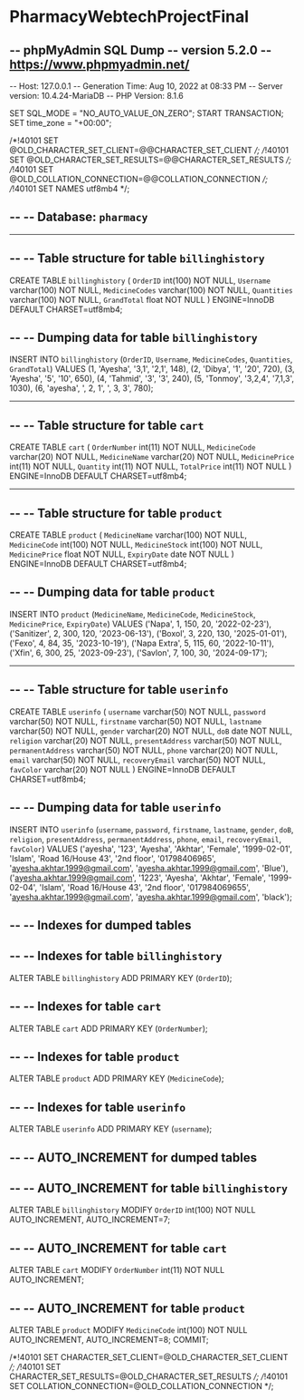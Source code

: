 # PharmacyWebtechProjectFinal

-- phpMyAdmin SQL Dump
-- version 5.2.0
-- https://www.phpmyadmin.net/
--
-- Host: 127.0.0.1
-- Generation Time: Aug 10, 2022 at 08:33 PM
-- Server version: 10.4.24-MariaDB
-- PHP Version: 8.1.6

SET SQL_MODE = "NO_AUTO_VALUE_ON_ZERO";
START TRANSACTION;
SET time_zone = "+00:00";


/*!40101 SET @OLD_CHARACTER_SET_CLIENT=@@CHARACTER_SET_CLIENT */;
/*!40101 SET @OLD_CHARACTER_SET_RESULTS=@@CHARACTER_SET_RESULTS */;
/*!40101 SET @OLD_COLLATION_CONNECTION=@@COLLATION_CONNECTION */;
/*!40101 SET NAMES utf8mb4 */;

--
-- Database: `pharmacy`
--

-- --------------------------------------------------------

--
-- Table structure for table `billinghistory`
--

CREATE TABLE `billinghistory` (
  `OrderID` int(100) NOT NULL,
  `Username` varchar(100) NOT NULL,
  `MedicineCodes` varchar(100) NOT NULL,
  `Quantities` varchar(100) NOT NULL,
  `GrandTotal` float NOT NULL
) ENGINE=InnoDB DEFAULT CHARSET=utf8mb4;

--
-- Dumping data for table `billinghistory`
--

INSERT INTO `billinghistory` (`OrderID`, `Username`, `MedicineCodes`, `Quantities`, `GrandTotal`) VALUES
(1, 'Ayesha', '3,1', '2,1', 148),
(2, 'Dibya', '1', '20', 720),
(3, 'Ayesha', '5', '10', 650),
(4, 'Tahmid', '3', '3', 240),
(5, 'Tonmoy', '3,2,4', '7,1,3', 1030),
(6, 'ayesha', ', 2, 1', ', 3, 3', 780);

-- --------------------------------------------------------

--
-- Table structure for table `cart`
--

CREATE TABLE `cart` (
  `OrderNumber` int(11) NOT NULL,
  `MedicineCode` varchar(20) NOT NULL,
  `MedicineName` varchar(20) NOT NULL,
  `MedicinePrice` int(11) NOT NULL,
  `Quantity` int(11) NOT NULL,
  `TotalPrice` int(11) NOT NULL
) ENGINE=InnoDB DEFAULT CHARSET=utf8mb4;

-- --------------------------------------------------------

--
-- Table structure for table `product`
--

CREATE TABLE `product` (
  `MedicineName` varchar(100) NOT NULL,
  `MedicineCode` int(100) NOT NULL,
  `MedicineStock` int(100) NOT NULL,
  `MedicinePrice` float NOT NULL,
  `ExpiryDate` date NOT NULL
) ENGINE=InnoDB DEFAULT CHARSET=utf8mb4;

--
-- Dumping data for table `product`
--

INSERT INTO `product` (`MedicineName`, `MedicineCode`, `MedicineStock`, `MedicinePrice`, `ExpiryDate`) VALUES
('Napa', 1, 150, 20, '2022-02-23'),
('Sanitizer', 2, 300, 120, '2023-06-13'),
('Boxol', 3, 220, 130, '2025-01-01'),
('Fexo', 4, 84, 35, '2023-10-19'),
('Napa Extra', 5, 115, 60, '2022-10-11'),
('Xfin', 6, 300, 25, '2023-09-23'),
('Savlon', 7, 100, 30, '2024-09-17');

-- --------------------------------------------------------

--
-- Table structure for table `userinfo`
--

CREATE TABLE `userinfo` (
  `username` varchar(50) NOT NULL,
  `password` varchar(50) NOT NULL,
  `firstname` varchar(50) NOT NULL,
  `lastname` varchar(50) NOT NULL,
  `gender` varchar(20) NOT NULL,
  `doB` date NOT NULL,
  `religion` varchar(20) NOT NULL,
  `presentAddress` varchar(50) NOT NULL,
  `permanentAddress` varchar(50) NOT NULL,
  `phone` varchar(20) NOT NULL,
  `email` varchar(50) NOT NULL,
  `recoveryEmail` varchar(50) NOT NULL,
  `favColor` varchar(20) NOT NULL
) ENGINE=InnoDB DEFAULT CHARSET=utf8mb4;

--
-- Dumping data for table `userinfo`
--

INSERT INTO `userinfo` (`username`, `password`, `firstname`, `lastname`, `gender`, `doB`, `religion`, `presentAddress`, `permanentAddress`, `phone`, `email`, `recoveryEmail`, `favColor`) VALUES
('ayesha', '123', 'Ayesha', 'Akhtar', 'Female', '1999-02-01', 'Islam', 'Road 16/House 43', '2nd floor', '01798406965', 'ayesha.akhtar.1999@gmail.com', 'ayesha.akhtar.1999@gmail.com', 'Blue'),
('ayesha.akhtar.1999@gmail.com', '1223', 'Ayesha', 'Akhtar', 'Female', '1999-02-04', 'Islam', 'Road 16/House 43', '2nd floor', '017984069655', 'ayesha.akhtar.1999@gmail.com', 'ayesha.akhtar.1999@gmail.com', 'black');

--
-- Indexes for dumped tables
--

--
-- Indexes for table `billinghistory`
--
ALTER TABLE `billinghistory`
  ADD PRIMARY KEY (`OrderID`);

--
-- Indexes for table `cart`
--
ALTER TABLE `cart`
  ADD PRIMARY KEY (`OrderNumber`);

--
-- Indexes for table `product`
--
ALTER TABLE `product`
  ADD PRIMARY KEY (`MedicineCode`);

--
-- Indexes for table `userinfo`
--
ALTER TABLE `userinfo`
  ADD PRIMARY KEY (`username`);

--
-- AUTO_INCREMENT for dumped tables
--

--
-- AUTO_INCREMENT for table `billinghistory`
--
ALTER TABLE `billinghistory`
  MODIFY `OrderID` int(100) NOT NULL AUTO_INCREMENT, AUTO_INCREMENT=7;

--
-- AUTO_INCREMENT for table `cart`
--
ALTER TABLE `cart`
  MODIFY `OrderNumber` int(11) NOT NULL AUTO_INCREMENT;

--
-- AUTO_INCREMENT for table `product`
--
ALTER TABLE `product`
  MODIFY `MedicineCode` int(100) NOT NULL AUTO_INCREMENT, AUTO_INCREMENT=8;
COMMIT;

/*!40101 SET CHARACTER_SET_CLIENT=@OLD_CHARACTER_SET_CLIENT */;
/*!40101 SET CHARACTER_SET_RESULTS=@OLD_CHARACTER_SET_RESULTS */;
/*!40101 SET COLLATION_CONNECTION=@OLD_COLLATION_CONNECTION */;
